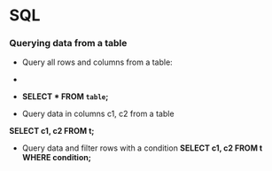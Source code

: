 # SQL

### Querying data from a table

- Query all rows and columns from a table:
-
- **SELECT * FROM `table`;**

- Query data in columns c1, c2 from a table

**SELECT c1, c2 FROM t;**


- Query data and filter rows with a condition  **SELECT c1, c2 FROM t
WHERE condition;**

